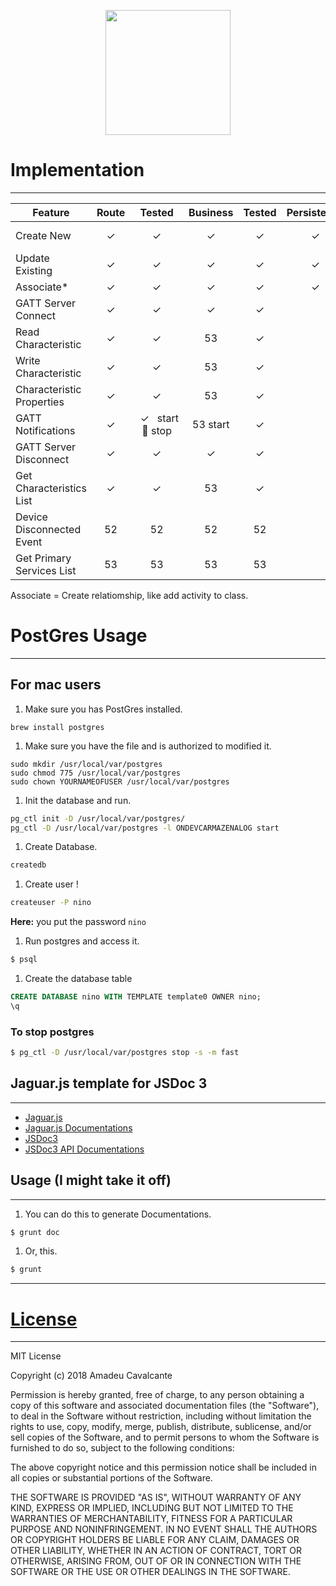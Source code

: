 
<p align="center">
  <img width="200" height="200" src="https://raw.githubusercontent.com/amadeu01/nino-server/master/assets/nino-logo.png">
</p>


# Implementation
---
Feature                   | Route     | Tested  | Business | Tested | Persistence | Tested
------------------------- | :-------: | :-----: | :---: | :---: | :-----: | :-:
Create New                 | ✓         | ✓       | ✓     | ✓     | ✓       | See notes
Update Existing          | ✓         | ✓       | ✓     | ✓     | ✓       |
Associate*                | ✓         | ✓       | ✓     | ✓     | ✓       |
GATT Server Connect       | ✓         | ✓       | ✓     | ✓     |         |
Read Characteristic       | ✓         | ✓       | 53    | ✓ |
Write Characteristic      | ✓         | ✓       | 53    | ✓ |
Characteristic Properties | ✓         | ✓       | 53    | ✓     |         |
GATT Notifications        | ✓         | &nbsp;&nbsp;✓&nbsp;&nbsp;&nbsp;start <br/> :construction_worker: stop|  53 start  | ✓ |
GATT Server Disconnect    | ✓         | ✓       | ✓     | ✓     |         |
Get Characteristics List  | ✓         | ✓       | 53    | ✓     |         |
Device Disconnected Event | 52        | 52      | 52    | 52    |         |
Get Primary Services List | 53        | 53      | 53    | 53    |         |

 Associate = Create relatiomship, like add activity to class.

# PostGres Usage
---------------

## For mac users

1. Make sure you has PostGres installed.
```
brew install postgres
```
1. Make sure you have the file and is authorized to modified it.
```
sudo mkdir /usr/local/var/postgres
sudo chmod 775 /usr/local/var/postgres
sudo chown YOURNAMEOFUSER /usr/local/var/postgres
```
1. Init the database and run.

```bash
pg_ctl init -D /usr/local/var/postgres/
pg_ctl -D /usr/local/var/postgres -l ONDEVCARMAZENALOG start
```
1. Create Database.

```bash
createdb
```

1. Create user !

```bash
createuser -P nino
```
**Here:** you put the password `nino`

1. Run postgres and access it.

```bash
$ psql
```

1. Create the database table

```sql
CREATE DATABASE nino WITH TEMPLATE template0 OWNER nino;
\q
```

### To stop postgres

```bash
$ pg_ctl -D /usr/local/var/postgres stop -s -m fast
```

## Jaguar.js template for JSDoc 3
---
- [Jaguar.js](http://davidshimjs.github.io/jaguarjs)
- [Jaguar.js Documentations](http://davidshimjs.github.io/jaguarjs/doc)
- [JSDoc3](https://github.com/jsdoc3/jsdoc)
- [JSDoc3 API Documentations](http://usejsdoc.org)

## Usage (I might take it off)
---
1. You can do this to generate Documentations.

```bash
$ grunt doc
```

1. Or, this.

```bash
$ grunt
```

---


# [License](./LICENSE)
---

MIT License

Copyright (c) 2018 Amadeu Cavalcante

Permission is hereby granted, free of charge, to any person obtaining a copy
of this software and associated documentation files (the "Software"), to deal
in the Software without restriction, including without limitation the rights
to use, copy, modify, merge, publish, distribute, sublicense, and/or sell
copies of the Software, and to permit persons to whom the Software is
furnished to do so, subject to the following conditions:

The above copyright notice and this permission notice shall be included in all
copies or substantial portions of the Software.

THE SOFTWARE IS PROVIDED "AS IS", WITHOUT WARRANTY OF ANY KIND, EXPRESS OR
IMPLIED, INCLUDING BUT NOT LIMITED TO THE WARRANTIES OF MERCHANTABILITY,
FITNESS FOR A PARTICULAR PURPOSE AND NONINFRINGEMENT. IN NO EVENT SHALL THE
AUTHORS OR COPYRIGHT HOLDERS BE LIABLE FOR ANY CLAIM, DAMAGES OR OTHER
LIABILITY, WHETHER IN AN ACTION OF CONTRACT, TORT OR OTHERWISE, ARISING FROM,
OUT OF OR IN CONNECTION WITH THE SOFTWARE OR THE USE OR OTHER DEALINGS IN THE
SOFTWARE.
